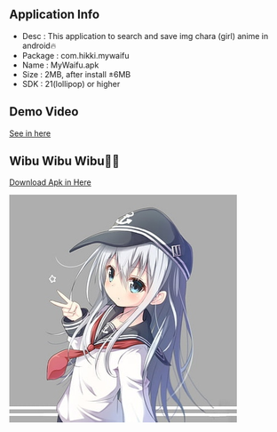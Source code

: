 ## Application Info
- Desc    : This application to search and save img chara (girl) anime in android🔥
- Package : com.hikki.mywaifu
- Name    : MyWaifu.apk
- Size    : 2MB, after install ±6MB
- SDK     : 21(lollipop) or higher
## Demo Video
[See in here](https://drive.google.com/file/d/1_PkvCH1rqeo9RqqPGHxprKx9Lxva__dv/view?usp=drivesdk)

## Wibu Wibu Wibu🤙🤙
[Download Apk in Here](https://raw.githubusercontent.com/rickyricko302/waifu-search/main/MyWaifu.apk)

![Alt Img](https://github.com/rickyricko302/waifu-search/blob/main/MyWaifu/app/src/main/res/drawable/hikki.jpg?raw=true)
